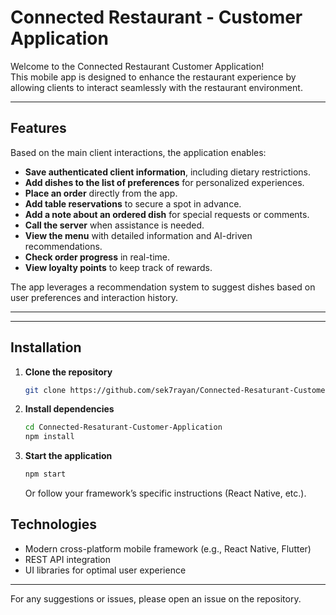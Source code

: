 # Connected Restaurant - Customer Application

Welcome to the Connected Restaurant Customer Application!  
This mobile app is designed to enhance the restaurant experience by allowing clients to interact seamlessly with the restaurant environment.

---

## Features

Based on the main client interactions, the application enables:

- **Save authenticated client information**, including dietary restrictions.
- **Add dishes to the list of preferences** for personalized experiences.
- **Place an order** directly from the app.
- **Add table reservations** to secure a spot in advance.
- **Add a note about an ordered dish** for special requests or comments.
- **Call the server** when assistance is needed.
- **View the menu** with detailed information and AI-driven recommendations.
- **Check order progress** in real-time.
- **View loyalty points** to keep track of rewards.

The app leverages a recommendation system to suggest dishes based on user preferences and interaction history.

---



---

## Installation

1. **Clone the repository**
   ```bash
   git clone https://github.com/sek7rayan/Connected-Resaturant-Customer-Application.git
   ```
2. **Install dependencies**
   ```bash
   cd Connected-Resaturant-Customer-Application
   npm install
   ```
3. **Start the application**
   ```bash
   npm start
   ```
   Or follow your framework’s specific instructions (React Native, etc.).

## Technologies

- Modern cross-platform mobile framework (e.g., React Native, Flutter)
- REST API integration
- UI libraries for optimal user experience

---

For any suggestions or issues, please open an issue on the repository.

 


